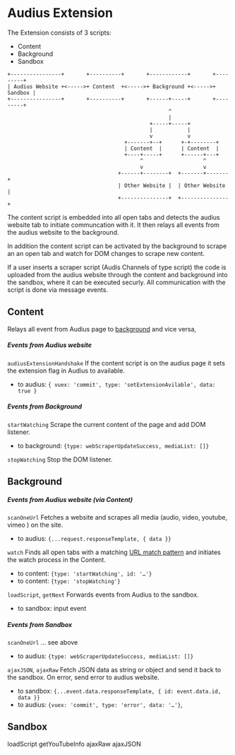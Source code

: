 # Audius Extension

The Extension consists of 3 scripts:
 - Content
 - Background
 - Sandbox

```
+----------------+       +----------+       +------------+       +---------+
| Audius Website +<----->+ Content  +<----->+ Background +<----->+ Sandbox |
+----------------+       +----------+       +------+-----+       +---------+
                                                   ^
                                                   |
                                             +-----+-----+
                                             |           |
                                             v           v
                                     +-------+--+      +-+--------+
                                     | Content  |      | Content  |
                                     +----+-----+      +------+---+
                                          ^                   ^
                                          v                   v
                                   +------+--------+  +-------+-------+
                                   | Other Website |  | Other Website |
                                   +---------------+  +---------------+

```

The content script is embedded into all open tabs and detects the audius website tab to initiate communcation with it. It then relays all events from the audius website to the background. 

In addition the content script can be activated by the background to scrape an an open tab and watch for DOM changes to scrape new content.

If a user inserts a scraper script (Audis Channels of type script) the code is uploaded from the audius website through the content and background into the sandbox, where it can be executed securly. All communication with the script is done via message events.




## Content
Relays all event from Audius page to [background](#background) and vice versa,

##### Events from Audius website 
`audiusExtensionHandshake` 
If the content script is on the audius page it sets the extension flag in Audius to available.
- to audius: `{ vuex: 'commit', type: 'setExtensionAvilable', data: true }`

##### Events from Background
`startWatching`
Scrape the current content of the page and add DOM listener.
- to background: `{type: webScraperUpdateSuccess, mediaList: []}`

`stopWatching`
Stop the DOM listener.




## Background

##### Events from Audius website (via Content)
`scanOneUrl`
Fetches a website and scrapes all media (audio, video, youtube, vimeo ) on the site.
- to audius: `{...request.responseTemplate, { data }}`

`watch`
Finds all open tabs with a matching [URL match pattern](https://developer.mozilla.org/en-US/docs/Mozilla/Add-ons/WebExtensions/Match_patterns#Examples) and initiates the watch process in the Content.
- to content: `{type: 'startWatching', id: '…'}`
- to content: `{type: 'stopWatching'}`

`loadScript`, `getNext`
Forwards events  from Audius to the sandbox.
- to sandbox: input event

##### Events from Sandbox
`scanOneUrl`
… see above
- to audius: `{type: webScraperUpdateSuccess, mediaList: []}`

`ajaxJSON`, `ajaxRaw`
Fetch JSON data as string or object and send it back to the sandbox. On error, send error to audius website.
- to sandbox: `{...event.data.responseTemplate, { id: event.data.id, data }}`
- to audius: `{vuex: 'commit', type: 'error', data: '…'}`,



## Sandbox

loadScript
getYouTubeInfo
ajaxRaw
ajaxJSON
